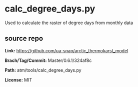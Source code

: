 # calc_degree_days.py

Used to calculate the raster of degree days from monthly data

## source repo

**Link:** https://github.com/ua-snap/arctic_thermokarst_model

**Brach/Tag/Commit:** Master/0.6.1/324af8c

**Path:** atm/tools/calc_degree_days.py

**License:** MIT



